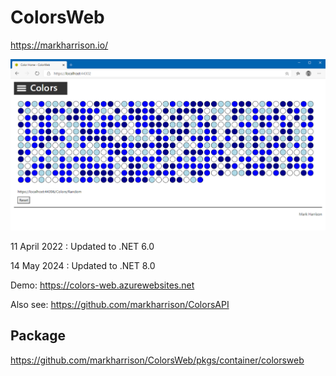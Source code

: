 # ColorsWeb

https://markharrison.io/ 

![](docs/imgColorsWeb1.png)

11 April 2022 : Updated to .NET 6.0

14 May 2024 : Updated to .NET 8.0

Demo: <https://colors-web.azurewebsites.net>

Also see: <https://github.com/markharrison/ColorsAPI>

## Package 

<https://github.com/markharrison/ColorsWeb/pkgs/container/colorsweb>

